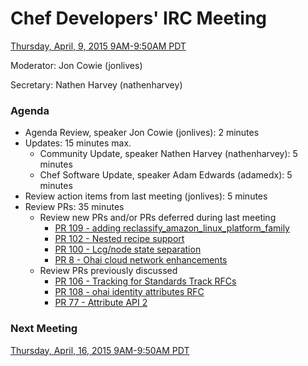 # Chef Developers' IRC Meeting

[Thursday, April, 9, 2015 9AM-9:50AM PDT](http://www.timeanddate.com/worldclock/fixedtime.html?msg=%23chef-hacking+developers%27+meeting&iso=20150409T12&p1=419&am=50)

Moderator:  Jon Cowie (jonlives)

Secretary:  Nathen Harvey (nathenharvey)

### Agenda
* Agenda Review, speaker Jon Cowie (jonlives): 2 minutes
* Updates: 15 minutes max.
  * Community Update, speaker Nathen Harvey (nathenharvey): 5 minutes
  * Chef Software Update, speaker Adam Edwards (adamedx): 5 minutes
* Review action items from last meeting (jonlives): 5 minutes
* Review PRs:  35 minutes
  * Review new PRs and/or PRs deferred during last meeting
    * [PR 109 - adding reclassify_amazon_linux_platform_family](https://github.com/chef/chef-rfc/pull/109)
    * [PR 102 - Nested recipe support](https://github.com/chef/chef-rfc/pull/102)
    * [PR 100 - Lcg/node state separation](https://github.com/chef/chef-rfc/pull/100)
    * [PR 8 - Ohai cloud network enhancements](https://github.com/chef/chef-rfc/pull/8)
  * Review PRs previously discussed
    * [PR 106 - Tracking for Standards Track RFCs](https://github.com/chef/chef-rfc/pull/106)
    * [PR 108 - ohai identity attributes RFC](https://github.com/chef/chef-rfc/pull/108)
    * [PR 77 - Attribute API 2](https://github.com/chef/chef-rfc/pull/77)

### Next Meeting

[Thursday, April, 16, 2015 9AM-9:50AM PDT](http://www.timeanddate.com/worldclock/fixedtime.html?msg=%23chef-hacking+developers%27+meeting&iso=20150416T12&p1=419&am=50)